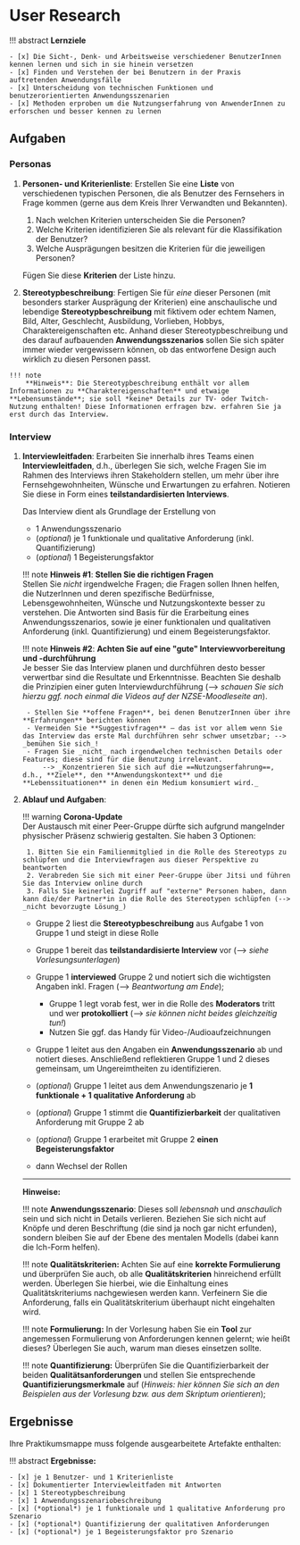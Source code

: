 # User Research


!!! abstract 
    **Lernziele**

    - [x] Die Sicht-, Denk- und Arbeitsweise verschiedener BenutzerInnen kennen lernen und sich in sie hinein versetzen
    - [x] Finden und Verstehen der bei Benutzern in der Praxis auftretenden Anwendungsfälle
    - [x] Unterscheidung von technischen Funktionen und benutzerorientierten Anwendungsszenarien
    - [x] Methoden erproben um die Nutzungserfahrung von AnwenderInnen zu erforschen und besser kennen zu lernen

## Aufgaben

### Personas
1. **Personen- und Kriterienliste**: Erstellen Sie eine **Liste** von verschiedenen typischen Personen, die als Benutzer des Fernsehers in Frage kommen (gerne aus dem Kreis Ihrer Verwandten und Bekannten).
    1. Nach welchen Kriterien unterscheiden Sie die Personen? 
    2. Welche Kriterien identifizieren Sie als relevant für die Klassifikation der Benutzer? 
    3. Welche Ausprägungen besitzen die Kriterien für die jeweiligen Personen?

    Fügen Sie diese **Kriterien** der Liste hinzu.

2. **Stereotypbeschreibung**:    Fertigen Sie für *eine* dieser Personen (mit besonders starker Ausprägung der Kriterien) eine anschaulische und lebendige **Stereotypbeschreibung** mit fiktivem oder echtem Namen, Bild, Alter, Geschlecht, Ausbildung, Vorlieben, Hobbys, Charaktereigenschaften etc. Anhand dieser Stereotypbeschreibung und des darauf aufbauenden **Anwendungsszenarios** sollen Sie sich später immer wieder vergewissern können, ob das entworfene Design auch wirklich zu diesen Personen passt.
<!--    Fertigen Sie für *eine* dieser Personen eine **Stereotypenbeschreibung** an, d.h. schreiben Sie **lebendige**, **anschauliche Steckbriefe** mit fiktiven oder echten Namen, Bild, Alter, Geschlecht, Ausbildung, Vorlieben, Hobbys, Charaktereigenschaften etc. Anhand dieser Stereotypenbeschreibungen sollen Sie sich später immer wieder vergewissern können, ob die entworfene Fernbedienung auch wirklich zu diesen Personen passt. -->

    !!! note
        **Hinweis**: Die Stereotypbeschreibung enthält vor allem Informationen zu **Charaktereigenschaften** und etwaige **Lebensumstände**; sie soll *keine* Details zur TV- oder Twitch-Nutzung enthalten! Diese Informationen erfragen bzw. erfahren Sie ja erst durch das Interview. 


### Interview 

1. **Interviewleitfaden**: Erarbeiten Sie innerhalb ihres Teams einen **Interviewleitfaden**, d.h., überlegen Sie sich, welche Fragen Sie im Rahmen des Interviews ihren Stakeholdern stellen, um mehr über ihre Fernsehgewohnheiten, Wünsche und Erwartungen zu erfahren. Notieren Sie diese in Form eines **teilstandardisierten Interviews**. 

    Das Interview dient als Grundlage der Erstellung von

     * 1 Anwendungsszenario
    * (*optional*) je 1 funktionale und qualitative Anforderung (inkl. Quantifizierung)
    * (*optional*) 1 Begeisterungsfaktor
   
    !!! note
        **Hinweis #1**: **Stellen Sie die richtigen Fragen**  
        Stellen Sie _nicht_ irgendwelche Fragen; die Fragen sollen Ihnen helfen, die NutzerInnen und deren spezifische Bedürfnisse, Lebensgewohnheiten, Wünsche und Nutzungskontexte besser zu verstehen. Die Antworten sind Basis für die Erarbeitung eines Anwendungsszenarios, sowie je einer funktionalen und qualitativen Anforderung (inkl. Quantifizierung) und einem Begeisterungsfaktor.

    !!! note
        **Hinweis #2**: **Achten Sie auf eine "gute" Interviewvorbereitung und -durchführung**  
        Je besser Sie das Interview planen und durchführen desto besser verwertbar sind die Resultate und Erkenntnisse. Beachten Sie deshalb die Prinzipien einer guten Interviewdurchführung (--> _schauen Sie sich hierzu ggf. noch einmal die Videos auf der NZSE-Moodleseite an_).

        - Stellen Sie **offene Fragen**, bei denen BenutzerInnen über ihre **Erfahrungen** berichten können
        - Vermeiden Sie **Suggestivfragen** – das ist vor allem wenn Sie das Interview das erste Mal durchführen sehr schwer umsetzbar; --> _bemühen Sie sich_!
        - Fragen Sie _nicht_ nach irgendwelchen technischen Details oder Features; diese sind für die Benutzung irrelevant.  
            --> _Konzentrieren Sie sich auf die ==Nutzungserfahrung==, d.h., **Ziele**, den **Anwendungskontext** und die **Lebenssituationen** in denen ein Medium konsumiert wird._



2. **Ablauf und Aufgaben**:

    !!! warning 
        **Corona-Update**  
        Der Austausch mit einer Peer-Gruppe dürfte sich aufgrund mangelnder physischer Präsenz schwierig gestalten. Sie haben 3 Optionen:  
        
        1. Bitten Sie ein Familienmitglied in die Rolle des Stereotyps zu schlüpfen und die Interviewfragen aus dieser Perspektive zu beantworten
        2. Verabreden Sie sich mit einer Peer-Gruppe über Jitsi und führen Sie das Interview online durch
        3. Falls Sie keinerlei Zugriff auf "externe" Personen haben, dann kann die/der Partner*in in die Rolle des Stereotypen schlüpfen (--> _nicht bevorzugte Lösung_) 

    - Gruppe 2 liest die **Stereotypbeschreibung** aus Aufgabe 1 von Gruppe 1 und steigt in diese Rolle
    - Gruppe 1 bereit das **teilstandardisierte Interview** vor (--> *siehe Vorlesungsunterlagen*)
    - Gruppe 1 **interviewed** Gruppe 2 und notiert sich die wichtigsten Angaben inkl. Fragen (-->  *Beantwortung am Ende*); 
        - Gruppe 1 legt vorab fest, wer in die Rolle des **Moderators** tritt und wer **protokolliert** (--> *sie können nicht beides gleichzeitig tun!*) 
        - Nutzen Sie ggf. das Handy für Video-/Audioaufzeichnungen

    - Gruppe 1 leitet aus den Angaben ein **Anwendungsszenario** ab und notiert dieses. Anschließend reflektieren Gruppe 1 und 2 dieses gemeinsam, um Ungereimtheiten zu identifizieren. <!--(*durch das Stellen entspr. Fragen ergibt sich dies bereits aus den Antworten*) -->
    - (*optional*) Gruppe 1 leitet aus dem Anwendungszenario je **1 funktionale + 1 qualitative Anforderung** ab
    - (*optional*) Gruppe 1 stimmt die **Quantifizierbarkeit** der qualitativen Anforderung mit Gruppe 2 ab
    - (*optional*) Gruppe 1 erarbeitet mit Gruppe 2 **einen Begeisterungsfaktor**
    - dann Wechsel der Rollen

    ----
    **Hinweise:**

    !!! note
        **Anwendungsszenario**: Dieses soll *lebensnah* und *anschaulich* sein und sich nicht in Details verlieren. Beziehen Sie sich nicht auf Knöpfe und deren Beschriftung (die sind ja noch gar nicht erfunden), sondern bleiben Sie auf der Ebene des mentalen Modells (dabei kann die Ich-Form helfen).

    !!! note
        **Qualitätskriterien:** Achten Sie auf eine **korrekte Formulierung** und überprüfen Sie auch, ob alle **Qualitätskriterien** hinreichend erfüllt werden. Überlegen Sie hierbei, wie die Einhaltung eines Qualitätskriteriums nachgewiesen werden kann. Verfeinern Sie die Anforderung, falls ein Qualitätskriterium überhaupt nicht eingehalten wird.

    !!! note
        **Formulierung:** In der Vorlesung haben Sie ein **Tool** zur angemessen Formulierung von Anforderungen kennen gelernt; wie heißt dieses? Überlegen Sie auch, warum man dieses einsetzen sollte.

    !!! note 
        **Quantifizierung:** Überprüfen Sie die Quantifizierbarkeit der beiden **Qualitätsanforderungen** und stellen Sie entsprechende **Quantifizierungsmerkmale** auf (*Hinweis: hier können Sie sich an den Beispielen aus der Vorlesung bzw. aus dem Skriptum orientieren*);

<!-- ### Anwendungsszenario 
1. Suchen Sie sich eine **Peer-Gruppe**, welche fortan die Rolle der User (=Stakeholder) übernimmt.

2. Die User-Gruppe liest sich die Stereotypbeschreibungen der anderen Gruppe durch. Jedes Mitglied der User-Gruppe schlüpft in die Rolle einer Person aus der Stereotypbeschreibung (die Auswahl können sie frei treffen) und beschreibt **aus deren Sicht** ein **plausibles Anwendungsszenario**, d.h., der Umgang dieser Person mit dem neuen Fernseher im Kontext ihrer jeweiligen Lebenssituation (hier ist ihre Fantasie gefragt).
    
    !!! note
        **Hinweis:** Das Anwendungsszenario (pro Stereotype) soll **lebensnah** und **anschaulich** sein und sich *nicht* in Details verlieren. Beziehen Sie sich nicht auf Knöpfe und deren Beschriftung (die sind ja noch gar nicht erfunden), sondern bleiben Sie auf der Ebene des mentalen Modells (dabei kann die Ich-Form helfen). -->

<!-- ### Anforderungen & Quantifizierbarkeit

1. Anschließend leiten und stimmen sie gemeinsam mit der User-Gruppe aus **jedem Anwendungsszenario** je 
    * 1 **funktionale** und
    * 1 **qualitative Anforderung** ab.

1. Überprüfen Sie die **Quantifizierbarkeit** der beiden Qualitätsanforderungen und stellen Sie entsprechende **Quantifizierungsmerkmale** auf (*Hinweis: hier können Sie sich an den Beispielen aus der Vorlesung bzw. aus dem Skriptum orientieren*); stimmen Sie diese mit den Stakeholdern ab. Erweitern Sie die Qualitätsanforderungsbeschreibung um diese Merkmale.

    !!! warning
        **Hinweis:** Achten Sie auf eine **korrekte Formulierung** und überprüfen Sie auch, ob alle **Qualitätskriterien** hinreichend erfüllt werden. Überlegen Sie hierbei, wie die **Einhaltung** eines Qualitätskriteriums nachgewiesen werden kann. **Verfeinern** Sie die Anforderung falls ein Qualitätskriterium überhaupt nicht eingehalten wird.

    !!! question
        **Zum Nachdenken:** In der Vorlesung haben Sie ein **Tool** zur angemessen **Formulierung von Anforderungen** kennen gelernt; wie heißt dieses? Überlegen Sie auch, warum man dieses einsetzen sollte. -->


<!-- ### Kano-Modell – Begeisterungsfaktor

7. Ermitteln Sie gemeinsam mit den beiden Mitgliedern der User-Gruppe je 1 **Begeisterungsfaktor** und notieren Sie diesen in Form einer Anforderung.

Nun tauschen Sie die Rollen, d.h., die RE-Gruppe ist nun User-Gruppe und umgekehrt. -->

## Ergebnisse

Ihre Praktikumsmappe muss folgende ausgearbeitete Artefakte enthalten: 

!!! abstract
    __Ergebnisse:__

    - [x] je 1 Benutzer- und 1 Kriterienliste
    - [x] Dokumentierter Interviewleitfaden mit Antworten
    - [x] 1 Stereotypbeschreibung
    - [x] 1 Anwendungsszenariobeschreibung
    - [x] (*optional*) je 1 funktionale und 1 qualitative Anforderung pro Szenario
    - [x] (*optional*) Quantifizierung der qualitativen Anforderungen
    - [x] (*optional*) je 1 Begeisterungsfaktor pro Szenario